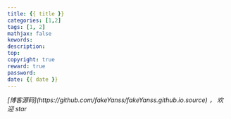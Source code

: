 ```yaml
---
title: {{ title }}
categories: [1,2]
tags: [1, 2]
mathjax: false
kewords: 
description: 
top: 
copyright: true
reward: true
password: 
date: {{ date }}
---
```




<p id="div-border-top-green"><i>[博客源码](https://github.com/fakeYanss/fakeYanss.github.io.source) ， 欢迎 star</i></p>

